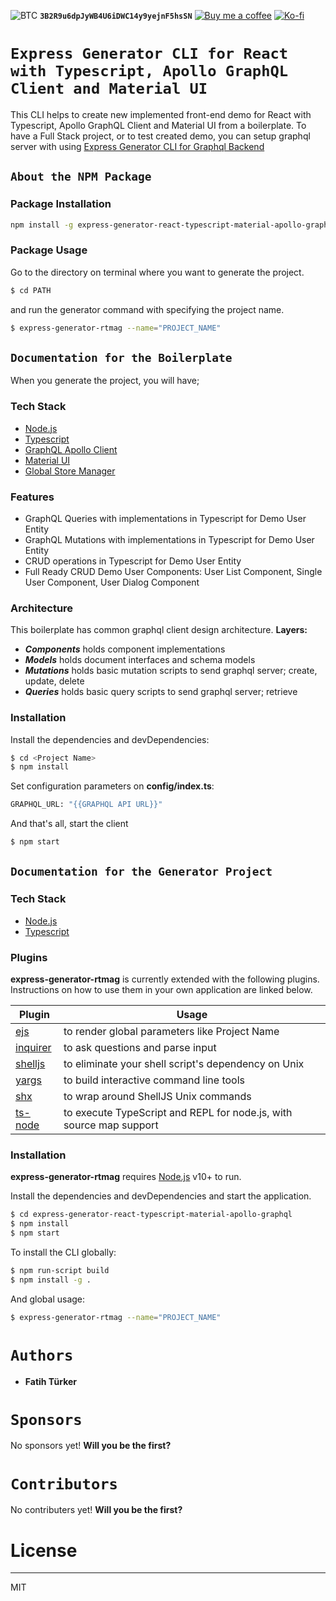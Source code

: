 ![BTC](https://img.shields.io/badge/Donate-BTC-red?logo=bitcoin)
**`3B2R9u6dpJyWB4U6iDWC14y9yejnF5hsSN`**
[![Buy me a coffee](https://img.shields.io/badge/Donate-Buy%20me%20a%20coffee-orange?logo=buy-me-a-coffee)](https://www.buymeacoffee.com/RwIpTEd) 
[![Ko-fi](https://img.shields.io/badge/Donate-Ko--fi-blue?logo=ko-fi)](https://ko-fi.com/fatihturker)

# `Express Generator CLI for React with Typescript, Apollo GraphQL Client and Material UI`

This CLI helps to create new implemented front-end demo for React with Typescript, Apollo GraphQL Client and Material UI from a boilerplate.
To have a Full Stack project, or to test created demo, you can setup graphql server with using [Express Generator CLI for Graphql Backend]

## `About the NPM Package`
### Package Installation
```sh
npm install -g express-generator-react-typescript-material-apollo-graphql
```

### Package Usage
Go to the directory on terminal where you want to generate the project.
```sh
$ cd PATH
```
and run the generator command with specifying the project name.
```sh
$ express-generator-rtmag --name="PROJECT_NAME"
```

## `Documentation for the Boilerplate`
When you generate the project, you will have;

### Tech Stack

* [Node.js]
* [Typescript]
* [GraphQL Apollo Client]
* [Material UI]
* [Global Store Manager]

### Features

* GraphQL Queries with implementations in Typescript for Demo User Entity
* GraphQL Mutations with implementations in Typescript for Demo User Entity
* CRUD operations in Typescript for Demo User Entity
* Full Ready CRUD Demo User Components: User List Component, Single User Component, User Dialog Component

### Architecture
This boilerplate has common graphql client design architecture. 
**Layers:**
* ***Components*** holds component implementations 
* ***Models*** holds document interfaces and schema models
* ***Mutations*** holds basic mutation scripts to send graphql server; create, update, delete
* ***Queries*** holds basic query scripts to send graphql server; retrieve

### Installation
Install the dependencies and devDependencies:

```sh
$ cd <Project Name>
$ npm install
```

Set configuration parameters on **config/index.ts**:
```sh
GRAPHQL_URL: "{{GRAPHQL API URL}}"
```

And that's all, start the client
```sh
$ npm start
```

## `Documentation for the Generator Project`
### Tech Stack
* [Node.js]
* [Typescript]

### Plugins

**express-generator-rtmag** is currently extended with the following plugins. Instructions on how to use them in your own application are linked below.

| Plugin | Usage |
| ------ | ------ |
| [ejs] | to render global parameters like Project Name |
| [inquirer] | to ask questions and parse input |
| [shelljs] | to eliminate your shell script's dependency on Unix |
| [yargs] | to build interactive command line tools |
| [shx] | to wrap around ShellJS Unix commands |
| [ts-node] | to execute TypeScript and REPL for node.js, with source map support |


### Installation
**express-generator-rtmag** requires [Node.js] v10+ to run.

Install the dependencies and devDependencies and start the application.

```sh
$ cd express-generator-react-typescript-material-apollo-graphql
$ npm install
$ npm start
```

To install the CLI globally:
```sh
$ npm run-script build
$ npm install -g .
```

And global usage:
```sh
$ express-generator-rtmag --name="PROJECT_NAME"
```

# `Authors`
 * **Fatih Türker**
# `Sponsors`
No sponsors yet! **Will you be the first?**

# `Contributors`
No contributers yet! **Will you be the first?**

# License
----

MIT

[Typescript]: <https://www.typescriptlang.org>
[Node.js]: <http://nodejs.org>
[ts-node]: <https://www.npmjs.com/package/ts-node>
[shx]: <https://www.npmjs.com/package/shx>
[yargs]: <https://www.npmjs.com/package/yargs>
[shelljs]: <https://www.npmjs.com/package/shelljs>
[inquirer]: <https://www.npmjs.com/package/inquirer>
[ejs]: <https://www.npmjs.com/package/ejs>
[GraphQL Apollo Client]: <https://www.apollographql.com/docs/react/>
[Material UI]: <https://material-ui.com/>
[Global Store Manager]: <https://www.npmjs.com/package/global-store-manager>
[Express Generator CLI for Graphql Backend]: <https://www.npmjs.com/package/express-generator-react-typescript-material-apollo-graphql-cli>